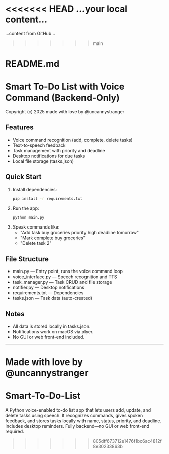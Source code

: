 <<<<<<< HEAD
...your local content...
=======
...content from GitHub...
>>>>>>> main
# README.md
# Smart To-Do List with Voice Command (Backend-Only)

Copyright (c) 2025 made with love by @uncannystranger

## Features
- Voice command recognition (add, complete, delete tasks)
- Text-to-speech feedback
- Task management with priority and deadline
- Desktop notifications for due tasks
- Local file storage (tasks.json)

## Quick Start
1. Install dependencies:
   ```bash
   pip install -r requirements.txt
   ```
2. Run the app:
   ```bash
   python main.py
   ```
3. Speak commands like:
   - "Add task buy groceries priority high deadline tomorrow"
   - "Mark complete buy groceries"
   - "Delete task 2"

## File Structure
- main.py — Entry point, runs the voice command loop
- voice_interface.py — Speech recognition and TTS
- task_manager.py — Task CRUD and file storage
- notifier.py — Desktop notifications
- requirements.txt — Dependencies
- tasks.json — Task data (auto-created)

## Notes
- All data is stored locally in tasks.json.
- Notifications work on macOS via plyer.
- No GUI or web front-end included.

---
Made with love by @uncannystranger
=======
# Smart-To-Do-List
A Python voice-enabled to-do list app that lets users add, update, and delete tasks using speech. It recognizes commands, gives spoken feedback, and stores tasks locally with name, status, priority, and deadline. Includes desktop reminders. Fully backend—no GUI or web front-end required.
>>>>>>> 805dff673712e1476f1bc6ac4812f8e30233863b
